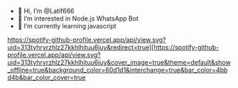 - 👋 Hi, I’m @Latif666
- 👀 I’m interested in Node.js WhatsApp Bot
- 🌱 I’m currently learning javascript


 
https://spotify-github-profile.vercel.app/api/view.svg?uid=313tyhryrzhlz27kkhlhituu6juy&redirect=true][https://spotify-github-profile.vercel.app/api/view.svg?uid=313tyhryrzhlz27kkhlhituu6juy&cover_image=true&theme=default&show_offline=true&background_color=60d1d1&interchange=true&bar_color=4bbd4b&bar_color_cover=true
